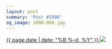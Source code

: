 ```yaml
---
layout: post
summary: 'Post #1098'
og_image: 1098-960.jpg
---
```


<p>
 <time>
  <a href="/1098">
   {{ page.date | date: "%B %-d, %Y" }}
  </a>
 </time>
 <a href="/1098">
  <img data-taken="2/26/2020" sizes="(min-width: 700px) 50vw, calc(100vw - 2rem)" src="{{ site.assets_url }}/1098-480.jpg" srcset="{{ site.assets_url }}/1098-240.jpg 240w, {{ site.assets_url }}/1098-480.jpg 480w, {{ site.assets_url }}/1098-720.jpg 720w, {{ site.assets_url }}/1098-960.jpg 960w"/>
 </a>
</p>

